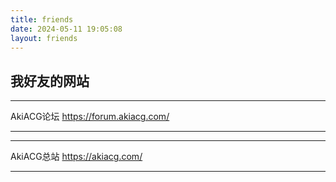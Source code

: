 ```yaml
---
title: friends
date: 2024-05-11 19:05:08
layout: friends
---
```


## 我好友的网站

---

AkiACG论坛
https://forum.akiacg.com/

---

---

AkiACG总站
https://akiacg.com/

---

